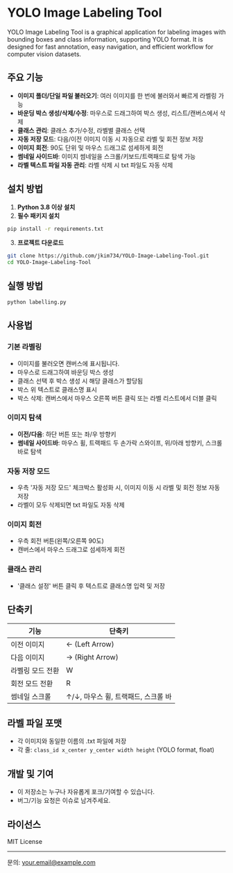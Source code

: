 # YOLO Image Labeling Tool

YOLO Image Labeling Tool is a graphical application for labeling images with bounding boxes and class information, supporting YOLO format. It is designed for fast annotation, easy navigation, and efficient workflow for computer vision datasets.

## 주요 기능

- **이미지 폴더/단일 파일 불러오기**: 여러 이미지를 한 번에 불러와서 빠르게 라벨링 가능
- **바운딩 박스 생성/삭제/수정**: 마우스로 드래그하여 박스 생성, 리스트/캔버스에서 삭제
- **클래스 관리**: 클래스 추가/수정, 라벨별 클래스 선택
- **자동 저장 모드**: 다음/이전 이미지 이동 시 자동으로 라벨 및 회전 정보 저장
- **이미지 회전**: 90도 단위 및 마우스 드래그로 섬세하게 회전
- **썸네일 사이드바**: 이미지 썸네일을 스크롤/키보드/트랙패드로 탐색 가능
- **라벨 텍스트 파일 자동 관리**: 라벨 삭제 시 txt 파일도 자동 삭제

## 설치 방법

1. **Python 3.8 이상 설치**
2. **필수 패키지 설치**

```bash
pip install -r requirements.txt
```

3. **프로젝트 다운로드**

```bash
git clone https://github.com/jkim734/YOLO-Image-Labeling-Tool.git
cd YOLO-Image-Labeling-Tool
```

## 실행 방법

```bash
python labelling.py
```

## 사용법

### 기본 라벨링
- 이미지를 불러오면 캔버스에 표시됩니다.
- 마우스로 드래그하여 바운딩 박스 생성
- 클래스 선택 후 박스 생성 시 해당 클래스가 할당됨
- 박스 위 텍스트로 클래스명 표시
- 박스 삭제: 캔버스에서 마우스 오른쪽 버튼 클릭 또는 라벨 리스트에서 더블 클릭

### 이미지 탐색
- **이전/다음**: 하단 버튼 또는 좌/우 방향키
- **썸네일 사이드바**: 마우스 휠, 트랙패드 두 손가락 스와이프, 위/아래 방향키, 스크롤 바로 탐색

### 자동 저장 모드
- 우측 '자동 저장 모드' 체크박스 활성화 시, 이미지 이동 시 라벨 및 회전 정보 자동 저장
- 라벨이 모두 삭제되면 txt 파일도 자동 삭제

### 이미지 회전
- 우측 회전 버튼(왼쪽/오른쪽 90도)
- 캔버스에서 마우스 드래그로 섬세하게 회전

### 클래스 관리
- '클래스 설정' 버튼 클릭 후 텍스트로 클래스명 입력 및 저장

## 단축키

| 기능                | 단축키           |
|---------------------|------------------|
| 이전 이미지         | ← (Left Arrow)   |
| 다음 이미지         | → (Right Arrow)  |
| 라벨링 모드 전환    | W                |
| 회전 모드 전환      | R                |
| 썸네일 스크롤       | ↑/↓, 마우스 휠, 트랙패드, 스크롤 바 |

## 라벨 파일 포맷
- 각 이미지와 동일한 이름의 .txt 파일에 저장
- 각 줄: `class_id x_center y_center width height` (YOLO format, float)

## 개발 및 기여
- 이 저장소는 누구나 자유롭게 포크/기여할 수 있습니다.
- 버그/기능 요청은 이슈로 남겨주세요.

## 라이선스
MIT License

---
문의: your.email@example.com

